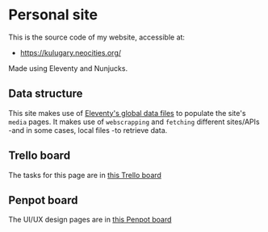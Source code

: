 # Personal site

This is the source code of my website, accessible at:

- https://kulugary.neocities.org/

Made using Eleventy and Nunjucks.

## Data structure

This site makes use of [Eleventy's global data files](https://www.11ty.dev/docs/data-global/) to populate the site's `media` pages. It makes use of `webscrapping` and `fetching` different sites/APIs -and in some cases, local files -to retrieve data.

## Trello board

The tasks for this page are in [this Trello board](https://trello.com/invite/b/686971361372ce0db3745e90/ATTI64d358990023f15c927dc6ed01f654d3EC428ABD/tasks)

## Penpot board

The UI/UX design pages are in [this Penpot board](https://design.penpot.app/#/workspace?team-id=921945d0-8932-8162-8006-277cd8be8ffb&file-id=e610a2ed-cd80-81c8-8006-723679061c8b&page-id=e610a2ed-cd80-81c8-8006-723679061c8c)
